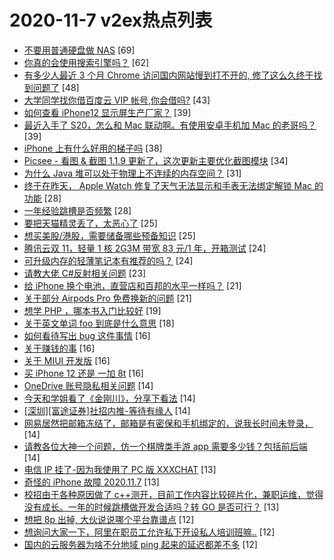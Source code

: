 # 2020-11-7 v2ex热点列表

+ [不要用普通硬盘做 NAS](https://www.v2ex.com/t/722702#reply69) [69]
+ [你真的会使用搜索引擎吗？](https://www.v2ex.com/t/722636#reply62) [62]
+ [有多少人最近 3 个月 Chrome 访问国内网站慢到打不开的, 修了这么久终于找到问题了](https://www.v2ex.com/t/722618#reply48) [48]
+ [大学同学找你借百度云 VIP 帐号,你会借吗?](https://www.v2ex.com/t/722749#reply43) [43]
+ [如何查看 iPhone12 显示屏生产厂家？](https://www.v2ex.com/t/722587#reply39) [39]
+ [最近入手了 S20，怎么和 Mac 联动啊。有使用安卓手机加 Mac 的老哥吗？](https://www.v2ex.com/t/722617#reply39) [39]
+ [iPhone 上有什么好用的梯子吗](https://www.v2ex.com/t/722669#reply38) [38]
+ [Picsee - 看图 & 截图 1.1.9 更新了，这次更新主要优化截图模块](https://www.v2ex.com/t/722586#reply34) [34]
+ [为什么 Java 堆可以处于物理上不连续的内存空间？](https://www.v2ex.com/t/722646#reply31) [31]
+ [终于在昨天， Apple Watch 修复了天气无法显示和手表无法绑定解锁 Mac 的功能](https://www.v2ex.com/t/722597#reply28) [28]
+ [一年经验跳槽是否频繁](https://www.v2ex.com/t/722621#reply28) [28]
+ [要把天猫精灵丢了，太恶心了](https://www.v2ex.com/t/722715#reply25) [25]
+ [想买美股/港股，需要储备哪些预备知识](https://www.v2ex.com/t/722758#reply25) [25]
+ [腾讯云双 11，轻量 1 核 2G3M 带宽 83 元/1 年，开箱测试](https://www.v2ex.com/t/722733#reply24) [24]
+ [可升级内存的轻薄笔记本有推荐的吗？](https://www.v2ex.com/t/722604#reply24) [24]
+ [请教大佬 C#反射相关问题](https://www.v2ex.com/t/722609#reply23) [23]
+ [给 iPhone 换个电池，直营店和百邦的水平一样吗？](https://www.v2ex.com/t/722626#reply21) [21]
+ [关于部分 Airpods Pro 免费换新的问题](https://www.v2ex.com/t/722633#reply21) [21]
+ [想学 PHP ，哪本书入门比较好](https://www.v2ex.com/t/722743#reply19) [19]
+ [关于英文单词 foo 到底是什么意思](https://www.v2ex.com/t/722750#reply18) [18]
+ [如何看待写出 bug 这件事情](https://www.v2ex.com/t/722696#reply16) [16]
+ [关于赚钱的事](https://www.v2ex.com/t/722786#reply16) [16]
+ [关于 MIUI 开发版](https://www.v2ex.com/t/722627#reply16) [16]
+ [买 iPhone 12 还是 一加 8t](https://www.v2ex.com/t/722661#reply16) [16]
+ [OneDrive 账号隐私相关问题](https://www.v2ex.com/t/722688#reply14) [14]
+ [今天和学姐看了《金刚川》，分享下看法](https://www.v2ex.com/t/722773#reply14) [14]
+ [[深圳][富途证券]社招内推-等待有缘人](https://www.v2ex.com/t/722612#reply14) [14]
+ [网易居然把邮箱冻结了，邮箱是有密保和手机绑定的，说我长时间未登录，](https://www.v2ex.com/t/722651#reply14) [14]
+ [请教各位大神一个问题，仿一个棋牌类手游 app 需要多少钱？包括前后端](https://www.v2ex.com/t/722681#reply14) [14]
+ [电信 IP 挂了-因为我使用了 PC 版 XXXCHAT](https://www.v2ex.com/t/722699#reply13) [13]
+ [奇怪的 iPhone 故障 2020.11.7](https://www.v2ex.com/t/722765#reply13) [13]
+ [校招由于各种原因做了 c++测开，目前工作内容比较碎片化，兼职运维，觉得没有成长。一年的时候跳槽做开发合适吗？转 GO 是否可行？](https://www.v2ex.com/t/722634#reply13) [13]
+ [想把 8p 出掉, 大伙说说哪个平台靠谱点](https://www.v2ex.com/t/722710#reply12) [12]
+ [想询问大家一下，阿里在职员工允许私下开设私人培训班嘛..](https://www.v2ex.com/t/722714#reply12) [12]
+ [国内的云服务器为啥不分地域 ping 起来的延迟都差不多](https://www.v2ex.com/t/722732#reply12) [12]
